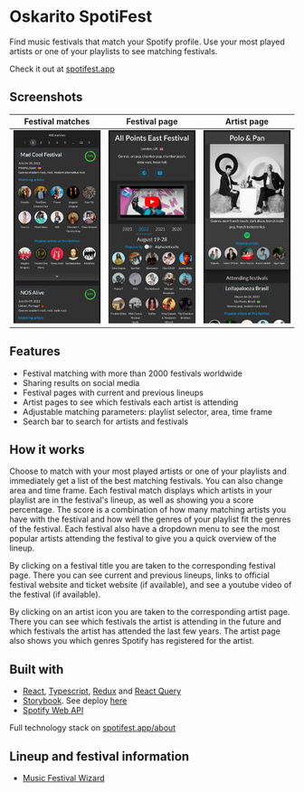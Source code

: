 # Oskarito SpotiFest

Find music festivals that match your Spotify profile. Use your most played artists or one of your playlists to see matching festivals.

Check it out at [spotifest.app](https://spotifest.app)

## Screenshots

<table width="100%">
  <thead>
    <tr>
      <th width="33.3%">Festival matches</th>
      <th width="33.3%">Festival page</th>
      <th width="33.3%">Artist page</th>
    </tr>
  </thead>
  <tbody>
    <tr>
      <td width="33.3%"><img src="https://github.com/OskarAsplin/spotifest/raw/master/screenshots/matches.png"/></td>
      <td width="33.3%"><img src="https://github.com/OskarAsplin/spotifest/raw/master/screenshots/festival-page.png"/></td>
      <td width="33.3%"><img src="https://github.com/OskarAsplin/spotifest/raw/master/screenshots/artist-page.png"/></td>
    </tr>
  </tbody>
</table>

## Features

- Festival matching with more than 2000 festivals worldwide
- Sharing results on social media
- Festival pages with current and previous lineups
- Artist pages to see which festivals each artist is attending
- Adjustable matching parameters: playlist selector, area, time frame
- Search bar to search for artists and festivals

## How it works

Choose to match with your most played artists or one of your playlists and immediately get a list of the best matching festivals. You can also change area and time frame. Each festival match displays which artists in your playlist are in the festival's lineup, as well as showing you a score percentage. The score is a combination of how many matching artists you have with the festival and how well the genres of your playlist fit the genres of the festival. Each festival also have a dropdown menu to see the most popular artists attending the festival to give you a quick overview of the lineup.

By clicking on a festival title you are taken to the corresponding festival page. There you can see current and previous lineups, links to official festival website and ticket website (if available), and see a youtube video of the festival (if available).

By clicking on an artist icon you are taken to the corresponding artist page. There you can see which festivals the artist is attending in the future and which festivals the artist has attended the last few years. The artist page also shows you which genres Spotify has registered for the artist.

## Built with

- [React](https://reactjs.org/), [Typescript](https://www.typescriptlang.org/), [Redux](https://redux.js.org) and [React Query](https://tanstack.com/query/v4/docs/adapters/react-query)
- [Storybook](https://developer.spotify.com/documentation/web-api). See deploy [here](https://master--638b82b31acca1e593c75c8d.chromatic.com)
- [Spotify Web API](https://developer.spotify.com/documentation/web-api)

Full technology stack on [spotifest.app/about](https://spotifest.app/about)

## Lineup and festival information

- [Music Festival Wizard](https://www.musicfestivalwizard.com)
